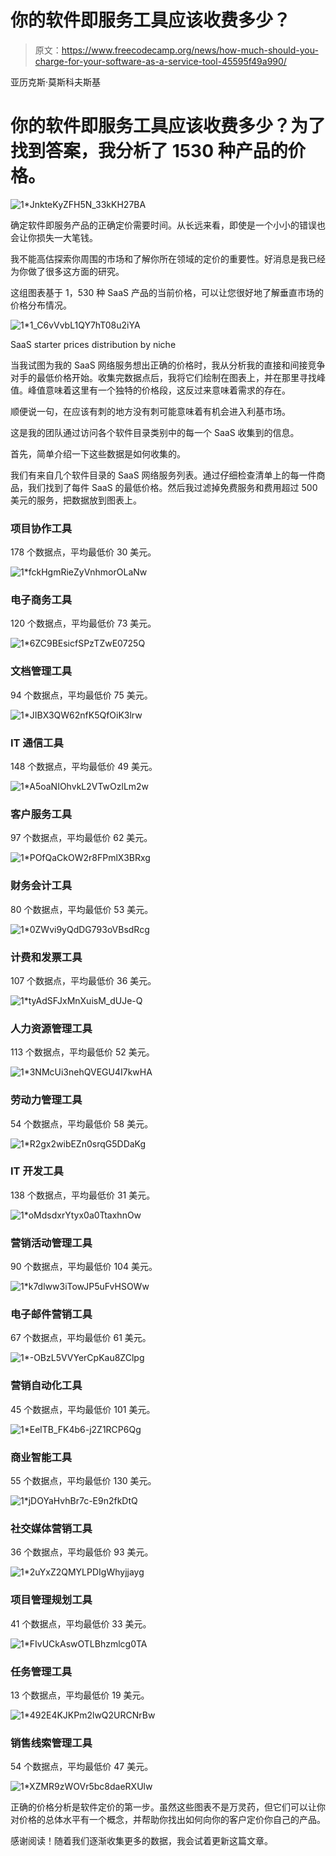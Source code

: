 # 你的软件即服务工具应该收费多少？

> 原文：<https://www.freecodecamp.org/news/how-much-should-you-charge-for-your-software-as-a-service-tool-45595f49a990/>

亚历克斯·莫斯科夫斯基

# 你的软件即服务工具应该收费多少？为了找到答案，我分析了 1530 种产品的价格。

![1*JnkteKyZFH5N_33kKH27BA](img/62bd0f11436f7263d496ac1b01be2ccc.png)

确定软件即服务产品的正确定价需要时间。从长远来看，即使是一个小小的错误也会让你损失一大笔钱。

我不能高估探索你周围的市场和了解你所在领域的定价的重要性。好消息是我已经为你做了很多这方面的研究。

这组图表基于 1，530 种 SaaS 产品的当前价格，可以让您很好地了解垂直市场的价格分布情况。

![1*1_C6vVvbL1QY7hT08u2iYA](img/773573d71eb3fd5cb41b725b7720fd38.png)

SaaS starter prices distribution by niche

当我试图为我的 SaaS 网络服务想出正确的价格时，我从分析我的直接和间接竞争对手的最低价格开始。收集完数据点后，我将它们绘制在图表上，并在那里寻找峰值。峰值意味着这里有一个独特的价格段，这反过来意味着需求的存在。

顺便说一句，在应该有刺的地方没有刺可能意味着有机会进入利基市场。

这是我的团队通过访问各个软件目录类别中的每一个 SaaS 收集到的信息。

首先，简单介绍一下这些数据是如何收集的。

我们有来自几个软件目录的 SaaS 网络服务列表。通过仔细检查清单上的每一件商品，我们找到了每件 SaaS 的最低价格。然后我过滤掉免费服务和费用超过 500 美元的服务，把数据放到图表上。

### 项目协作工具

178 个数据点，平均最低价 30 美元。

![1*fckHgmRieZyVnhmorOLaNw](img/7531f7dc11e701bfacdd3d25af23f839.png)

### 电子商务工具

120 个数据点，平均最低价 73 美元。

![1*6ZC9BEsicfSPzTZwE0725Q](img/60a23b27eec639ef01e84bc6e9cbbd12.png)

### 文档管理工具

94 个数据点，平均最低价 75 美元。

![1*JIBX3QW62nfK5QfOiK3lrw](img/a5f844c08a8474500313eaff38da8617.png)

### IT 通信工具

148 个数据点，平均最低价 49 美元。

![1*A5oaNIOhvkL2VTwOzlLm2w](img/a997163f48492a996ec343e29095fc30.png)

### 客户服务工具

97 个数据点，平均最低价 62 美元。

![1*POfQaCkOW2r8FPmlX3BRxg](img/b8d193bb58dfe7aa4d4ace7f9802120b.png)

### 财务会计工具

80 个数据点，平均最低价 53 美元。

![1*0ZWvi9yQdDG793oVBsdRcg](img/772d09d869bde416a93c9b7681159438.png)

### 计费和发票工具

107 个数据点，平均最低价 36 美元。

![1*tyAdSFJxMnXuisM_dUJe-Q](img/29541be851318c1c052609dfd7f3eed9.png)

### 人力资源管理工具

113 个数据点，平均最低价 52 美元。

![1*3NMcUi3nehQVEGU4I7kwHA](img/4608a40006943eaa35f07c690726cc02.png)

### 劳动力管理工具

54 个数据点，平均最低价 58 美元。

![1*R2gx2wibEZn0srqG5DDaKg](img/3d8600bfaf58e1b41e016de9fbc4d817.png)

### IT 开发工具

138 个数据点，平均最低价 31 美元。

![1*oMdsdxrYtyx0a0TtaxhnOw](img/fe539e2b7e1f95e00f21e2a43b48c2d0.png)

### 营销活动管理工具

90 个数据点，平均最低价 104 美元。

![1*k7dlww3iTowJP5uFvHSOWw](img/f6a210b416a649e2adce84753ce9888e.png)

### 电子邮件营销工具

67 个数据点，平均最低价 61 美元。

![1*-OBzL5VVYerCpKau8ZClpg](img/ade82d0c9e80306b5cb2b688dbb61770.png)

### 营销自动化工具

45 个数据点，平均最低价 101 美元。

![1*EelTB_FK4b6-j2Z1RCP6Qg](img/5fabc2615a6971849253112770e34a7e.png)

### 商业智能工具

55 个数据点，平均最低价 130 美元。

![1*jDOYaHvhBr7c-E9n2fkDtQ](img/7db1a7c694d9e2bbf5d28b58274288ff.png)

### 社交媒体营销工具

36 个数据点，平均最低价 93 美元。

![1*2uYxZ2QMYLPDIgWhyjjayg](img/ec629d47f0e5c69fb50f0a00331798f7.png)

### 项目管理规划工具

41 个数据点，平均最低价 33 美元。

![1*FIvUCkAswOTLBhzmlcg0TA](img/a68f96b96c5ac6be5cc75581fe1a5222.png)

### 任务管理工具

13 个数据点，平均最低价 19 美元。

![1*492E4KJKPm2lwQ2URCNrBw](img/643eef763becc230b9985bb87eb09ccb.png)

### 销售线索管理工具

54 个数据点，平均最低价 47 美元。

![1*XZMR9zWOVr5bc8daeRXUlw](img/433863348e6d89626bbbe768a0ee28d0.png)

正确的价格分析是软件定价的第一步。虽然这些图表不是万灵药，但它们可以让你对价格的总体水平有一个概念，并帮助你找出如何向你的客户定价你自己的产品。

感谢阅读！随着我们逐渐收集更多的数据，我会试着更新这篇文章。